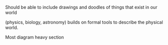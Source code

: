 Should be able to include drawings and doodles of things that exist in our world

(physics, biology, astronomy) builds on formal tools to describe the physical world.

Most diagram heavy section
